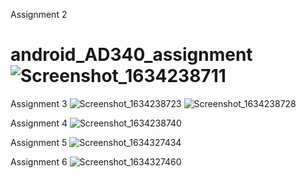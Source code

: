 Assignment 2
# android_AD340_assignment![Screenshot_1634238711](https://user-images.githubusercontent.com/56328015/137381057-824c3b9e-f9e3-4799-ae8c-40b1e335ef91.png)

Assignment 3
![Screenshot_1634238723](https://user-images.githubusercontent.com/56328015/137381073-d2f79d29-707a-4b38-bfce-7a4bb7a29024.png)
![Screenshot_1634238728](https://user-images.githubusercontent.com/56328015/137381091-f0105292-0174-4379-a335-fb6e73fc90de.png)

Assignment 4
![Screenshot_1634238740](https://user-images.githubusercontent.com/56328015/137381107-07c10aa8-946c-4b5b-a826-579975510e5a.png)

Assignment 5
![Screenshot_1634327434](https://user-images.githubusercontent.com/56328015/137545752-2f240503-3dd8-4806-9229-b16793588c2b.png)

Assignment 6
![Screenshot_1634327460](https://user-images.githubusercontent.com/56328015/137545760-93a056ba-a31c-4660-b0c0-944c580804e4.png)
